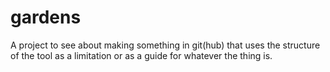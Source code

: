 # gardens

A project to see about making something in git(hub) that uses the structure of the tool as a limitation or as a guide for whatever the thing is.


